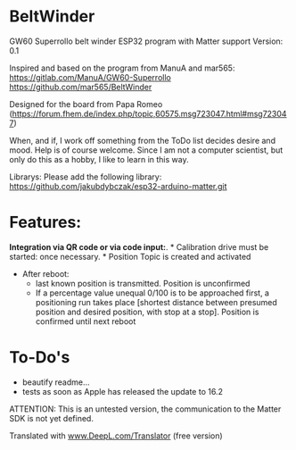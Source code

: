 # BeltWinder
GW60 Superrollo belt winder ESP32 program with Matter support
Version: 0.1

Inspired and based on the program from ManuA and mar565:
https://gitlab.com/ManuA/GW60-Superrollo
https://github.com/mar565/BeltWinder

Designed for the board from Papa Romeo (https://forum.fhem.de/index.php/topic,60575.msg723047.html#msg723047)

When, and if, I work off something from the ToDo list decides desire and mood.
Help is of course welcome. Since I am not a computer scientist, but only do this as a hobby, I like to learn in this way.

Librarys:
Please add the following library:
https://github.com/jakubdybczak/esp32-arduino-matter.git

# Features:

**Integration via QR code or via code input:**.
    * Calibration drive must be started: once necessary.
    * Position Topic is created and activated
* After reboot:
    * last known position is transmitted. Position is unconfirmed
    * If a percentage value unequal 0/100 is to be approached first, a positioning run takes place [shortest distance between presumed position and desired position, with stop at a stop]. Position is confirmed until next reboot


# To-Do's
* beautify readme...
* tests as soon as Apple has released the update to 16.2

ATTENTION:
This is an untested version, the communication to the Matter SDK is not yet defined.

Translated with www.DeepL.com/Translator (free version)
